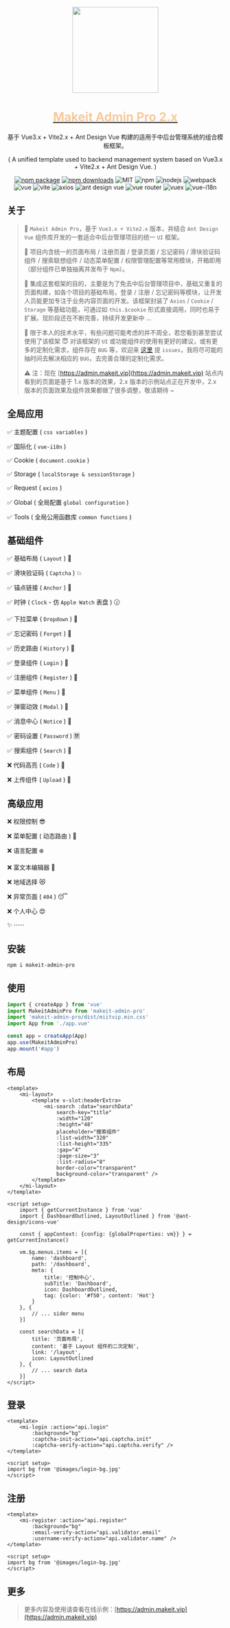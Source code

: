 <p align="center">
    <a href="https://admin.makeit.vip/">
        <img width="200" src="https://file.makeit.vip/MIIT/M00/00/00/ajRkHV_pUyOALE2LAAAtlj6Tt_s370.png">
    </a>
</p>

<h1 align="center">
    <a href="https://admin.makeit.vip/" target="_blank">
        <font color="#f6ca9d">Makeit Admin Pro 2.x</font>
    </a>
</h1>

<div align="center">

基于 Vue3.x + Vite2.x + Ant Design Vue 构建的适用于中后台管理系统的组合模板框架。

( A unified template used to backend management system based on Vue3.x + Vite2.x + Ant Design Vue. )

[![npm package](https://img.shields.io/npm/v/makeit-admin-pro.svg?style=flat-square)](https://www.npmjs.com/package/makeit-admin-pro)
[![npm downloads](http://img.shields.io/npm/dm/makeit-admin-pro.svg?style=flat-square)](http://www.npmtrends.com/makeit-admin-pro)
![MIT](https://img.shields.io/badge/license-MIT-ff69b4.svg)
![npm](https://img.shields.io/badge/npm-8.1.3-orange.svg)
![nodejs](https://img.shields.io/badge/nodejs-17.7.1-red.svg)
![webpack](https://img.shields.io/badge/webpack-5.70.0-orange.svg)
![vue](https://img.shields.io/badge/vue-3.2.36-green.svg)
![vite](https://img.shields.io/badge/vite-2.9.9-yellow.svg)
![axios](https://img.shields.io/badge/axios-0.27.2-red.svg)
![ant design vue](https://img.shields.io/badge/ant%20design%20vue-3.x-blueviolet.svg)
![vue router](https://img.shields.io/badge/vue%20router-4.0.15-inactive.svg)
![vuex](https://img.shields.io/badge/vuex-4.0.2-informational.svg)
![vue-i18n](https://img.shields.io/badge/vue%20i18n-9.1.10-default.svg)

</div>

## 关于

> :triangular_flag_on_post: `Makeit Admin Pro`，基于 `Vue3.x + Vite2.x` 版本，并结合 `Ant Design Vue` 组件库开发的一套适合中后台管理项目的统一 `UI` 框架。
> >
> :beginner: 项目内含统一的页面布局 / 注册页面 / 登录页面 / 忘记密码 / 滑块验证码组件 / 搜索联想组件 / 动态菜单配置 / 权限管理配置等常用模块，开箱即用（部分组件已单独抽离并发布于 `Npm`）。
> >
> :lollipop: 集成这套框架的目的，主要是为了免去中后台管理项目中，基础又重复的页面构建，如各个项目的基础布局，登录 / 注册 / 忘记密码等模块，让开发人员能更加专注于业务内容页面的开发。该框架封装了 `Axios` / `Cookie` / `Storage` 等基础功能，可通过如 `this.$cookie` 形式直接调用，同时也易于扩展。现阶段还在不断完善，持续开发更新中 ...
> >
> :bug: 限于本人的技术水平，有些问题可能考虑的并不周全，若您看到甚至尝试使用了该框架 :innocent: 对该框架的 `UI` 或功能组件的使用有更好的建议，或有更多的定制化需求，组件存在 `BUG` 等，欢迎来 [这里](https://github.com/lirongtong/miitvip-vue-admin-manager/issues) 提 `issues`，我将尽可能的抽时间去解决相应的 `BUG`，去完善合理的定制化需求。
> >
> :warning: 注：现在 [https://admin.makeit.vip](https://admin.makeit.vip) 站点内看到的页面是基于 1.x 版本的效果，2.x 版本的示例站点正在开发中，2.x 版本的页面效果及组件效果都做了很多调整，敬请期待 ~

## 全局应用

:white_check_mark: 主题配置 ( `css variables` )

:white_check_mark: 国际化 ( `vue-i18n` )

:white_check_mark: Cookie ( `document.cookie` )

:white_check_mark: Storage ( `localStorage & sessionStorage` )

:white_check_mark: Request ( `axios` )

:white_check_mark: Global ( 全局配置 `global configuration` )

:white_check_mark: Tools ( 全局公用函数库 `common functions` )

## 基础组件

:white_check_mark: 基础布局 ( `Layout` ) :sparkling_heart:

:white_check_mark: 滑块验证码 ( `Captcha` ) :collision:

:white_check_mark: 锚点链接 ( `Anchor` ) :balloon:

:white_check_mark: 时钟 ( `Clock` - 仿 `Apple Watch` 表盘 ) :clock130:

:white_check_mark: 下拉菜单 ( `Dropdown` ) :palm_tree:

:white_check_mark: 忘记密码 ( `Forget` ) :hammer:

:white_check_mark: 历史路由 ( `History` ) :guitar:

:white_check_mark: 登录组件 ( `Login` ) :cherries:

:white_check_mark: 注册组件 ( `Register` ) :european_castle:

:white_check_mark: 菜单组件 ( `Menu` ) :rocket:

:white_check_mark: 弹窗动效 ( `Modal` ) :traffic_light:

:white_check_mark: 消息中心 ( `Notice` ) :round_pushpin:

:white_check_mark: 密码设置 ( `Password` ) :u7981:

:white_check_mark: 搜索组件 ( `Search` ) :bookmark_tabs:

:x: 代码高亮 ( `Code` ) :flight_arrival:

:x: 上传组件 ( `Upload` ) :clap:

## 高级应用

:x: 权限控制 :sunglasses:

:x: 菜单配置 ( 动态路由 ) :triangular_flag_on_post:

:x: 语言配置 :snowflake:

:x: 富文本编辑器 :ocean:

:x: 地域选择 :heart_eyes_cat:

:x: 异常页面 ( `404` ) :sleeping:

:x: 个人中心 :heart_eyes:

:sparkles: ······

## 安装

```bash
npm i makeit-admin-pro
```

## 使用

```ts
import { createApp } from 'vue'
import MakeitAdminPro from 'makeit-admin-pro'
import 'makeit-admin-pro/dist/miitvip.min.css'
import App from './app.vue'

const app = createApp(App)
app.use(MakeitAdminPro)
app.mount('#app')
```

## 布局

```vue
<template>
    <mi-layout>
        <template v-slot:headerExtra>
            <mi-search :data="searchData"
                search-key="title"
                :width="120"
                :height="48"
                placeholder="搜索组件"
                :list-width="320"
                :list-height="335"
                :gap="4"
                :page-size="3"
                :list-radius="8"
                border-color="transparent"
                background-color="transparent" />
        </template>
    </mi-layout>
</template>

<script setup>
    import { getCurrentInstance } from 'vue'
    import { DashboardOutlined, LayoutOutlined } from '@ant-design/icons-vue'

    const { appContext: {config: {globalProperties: vm}} } = getCurrentInstance()

    vm.$g.menus.items = [{
        name: 'dashboard',
        path: '/dashboard',
        meta: {
            title: '控制中心',
            subTitle: 'Dashboard',
            icon: DashboardOutlined,
            tag: {color: '#f50', content: 'Hot'}
        }
    }, {
        // ... sider menu
    }]
    
    const searchData = [{
        title: '页面布局',
        content: '基于 Layout 组件的二次定制',
        link: '/layout',
        icon: LayoutOutlined
    }, {
        // ... search data
    }]
</script>
```

## 登录

```vue
<template>
    <mi-login :action="api.login"
        :background="bg"
        :captcha-init-action="api.captcha.init"
        :captcha-verify-action="api.captcha.verify" />
</template>

<script setup>
import bg from '@images/login-bg.jpg'
</script>
```

## 注册

```vue
<template>
    <mi-register :action="api.register"
        :background="bg"
        :email-verify-action="api.validator.email"
        :username-verify-action="api.validator.name" />
</template>

<script setup>
import bg from '@images/login-bg.jpg'
</script>
```

## 更多

> 更多内容及使用请查看在线示例：[https://admin.makeit.vip](https://admin.makeit.vip)
